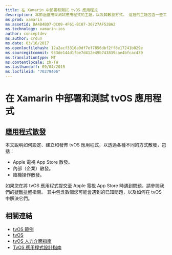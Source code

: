 ```yaml
---
title: 在 Xamarin 中部署和測試 tvOS 應用程式
description: 本節涵蓋用來測試應用程式的主題，以及其散發方式。 這裡的主題包含一些工具，例如用來進行偵錯工具、部署至測試人員，以及如何將應用程式發行至 Apple TV App Store 等。
ms.prod: xamarin
ms.assetid: DA4B4BD7-DC09-4F61-BC07-36727AF52BA2
ms.technology: xamarin-ios
author: conceptdev
ms.author: crdun
ms.date: 03/16/2017
ms.openlocfilehash: 12a2acf3310a9df7ef7856dbf2ff8e17241b029e
ms.sourcegitcommit: 933de144d1fbe7d412e49b743839cae4bfcac439
ms.translationtype: MT
ms.contentlocale: zh-TW
ms.lasthandoff: 09/04/2019
ms.locfileid: "70279406"
---
```

# <a name="deploying-and-testing-tvos-apps-in-xamarin"></a>在 Xamarin 中部署和測試 tvOS 應用程式

## <a name="app-distributioniostvosdeploy-testapp-distributionindexmd"></a>[應用程式散發](~/ios/tvos/deploy-test/app-distribution/index.md)

本文說明如何設定、建立和發佈 tvOS 應用程式，以透過各種不同的方式散發，包括：

- Apple 電視 App Store 散發。
- 內部（企業）散發。
- 臨機操作散發。

如果您在將 tvOS 應用程式提交至 Apple 電視 App Store 時遇到問題，請參閱我們的[疑難排解](~/ios/tvos/troubleshooting.md)指南。 其中包含數個您可能會遇到的已知問題，以及如何在 tvOS 中解決它們。

## <a name="related-links"></a>相關連結

- [tvOS 範例](https://docs.microsoft.com/samples/browse/?products=xamarin&term=Xamarin.iOS+tvOS)
- [tvOS](https://developer.apple.com/tvos/)
- [tvOS 人力介面指南](https://developer.apple.com/tvos/human-interface-guidelines/)
- [TvOS 應用程式設計指南](https://developer.apple.com/library/prerelease/tvos/documentation/General/Conceptual/AppleTV_PG/)
